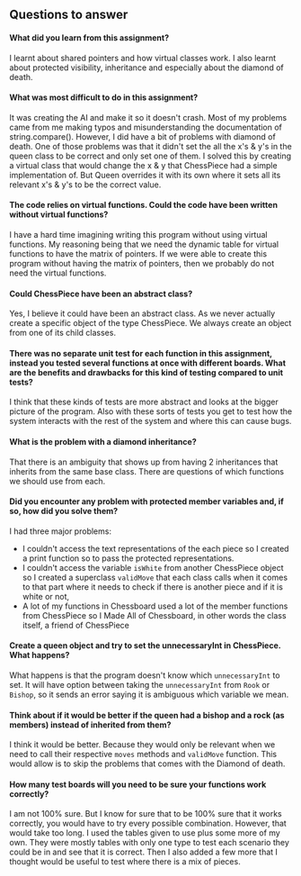 ## Questions to answer
#### What did you learn from this assignment?
I learnt about shared pointers and how virtual classes work.
I also learnt about protected visibility, inheritance and especially about the diamond of death.

#### What was most difficult to do in this assignment?
It was creating the AI and make it so it doesn't crash. Most of my problems came from me making typos and misunderstanding the documentation of string.compare().
However, I did have a bit of problems with diamond of death.
One of those problems was that it didn't set the all the x's & y's in the queen class to be correct and only set one of them.
I solved this by creating a virtual class that would change the x & y that ChessPiece had a simple implementation of.
But Queen overrides it with its own where it sets all its relevant x's & y's to be the correct value.

#### The code relies on virtual functions. Could the code have been written without virtual functions?
I have a hard time imagining writing this program without using virtual functions.
My reasoning being that we need the dynamic table for virtual functions to have the matrix of pointers.
If we were able to create this program without having the matrix of pointers, then we probably do not need the virtual functions.

#### Could ChessPiece have been an abstract class?
Yes, I believe it could have been an abstract class. As we never actually create a specific object of the type ChessPiece.
We always create an object from one of its child classes.

#### There was no separate unit test for each function in this assignment, instead you tested several functions at once with different boards. What are the benefits and drawbacks for this kind of testing compared to unit tests?
I think that these kinds of tests are more abstract and looks at the bigger picture of the program.
Also with these sorts of tests you get to test how the system interacts with the rest of the system and where this can cause bugs.

#### What is the problem with a diamond inheritance?
That there is an ambiguity that shows up from having 2 inheritances that inherits from the same base class.
There are questions of which functions we should use from each.

#### Did you encounter any problem with protected member variables and, if so, how did you solve them?
I had three major problems:
* I couldn't access the text representations of the each piece so I created a print function so to pass the protected representations.
* I couldn't access the variable `isWhite` from another ChessPiece object so I created a superclass `validMove` that each class calls when it comes to that part where it needs to check if there is another piece and if it is white or not,
* A lot of my functions in Chessboard used a lot of the member functions from ChessPiece so I Made All of Chessboard, in other words the class itself, a friend of ChessPiece

#### Create a queen object and try to set the unnecessaryInt in ChessPiece. What happens?
What happens is that the program doesn't know which `unnecessaryInt` to set.
It will have option between taking the `unnecessaryInt` from `Rook` or `Bishop`, so it sends an error saying it is ambiguous which variable we mean.

#### Think about if it would be better if the queen had a bishop and a rock (as members) instead of inherited from them?
I think it would be better.
Because they would only be relevant when we need to call their respective `moves` methods and `validMove` function.
This would allow is to skip the problems that comes with the Diamond of death.

#### How many test boards will you need to be sure your functions work correctly?
I am not 100% sure. But I know for sure that to be 100% sure that it works correctly, you would have to try every possible combination.
However, that would take too long.
I used the tables given to use plus some more of my own. They were mostly tables with only one type to test each scenario they could be in and see that it is correct.
Then I also added a few more that I thought would be useful to test where there is a mix of pieces.
